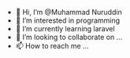 - 👋 Hi, I’m @Muhammad Nuruddin
- 👀 I’m interested in programming
- 🌱 I’m currently learning laravel
- 💞️ I’m looking to collaborate on ...
- 📫 How to reach me ...

<!---
nuruddiniuk/nuruddiniuk is a ✨ special ✨ repository because its `README.md` (this file) appears on your GitHub profile.
You can click the Preview link to take a look at your changes.
--->
